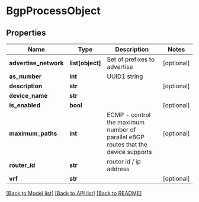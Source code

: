 # BgpProcessObject

## Properties
Name | Type | Description | Notes
------------ | ------------- | ------------- | -------------
**advertise_network** | **list[object]** | Set of prefixes to advertise | [optional] 
**as_number** | **int** | UUID1 string | 
**description** | **str** |  | [optional] 
**device_name** | **str** |  | 
**is_enabled** | **bool** |  | [optional] 
**maximum_paths** | **int** | ECMP - control the maximum number of parallel eBGP routes that the device supports | [optional] 
**router_id** | **str** | router id / ip address | 
**vrf** | **str** |  | [optional] 

[[Back to Model list]](../README.md#documentation-for-models) [[Back to API list]](../README.md#documentation-for-api-endpoints) [[Back to README]](../README.md)


